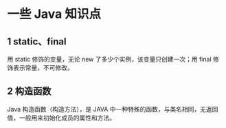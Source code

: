 # 一些 Java 知识点

## 1 static、final

用 static 修饰的变量，无论 new 了多少个实例，该变量只创建一次；用 final 修饰表示常量，不可修改。

## 2 构造函数

Java 构造函数（构造方法），是 JAVA 中一种特殊的函数，与类名相同，无返回值，一般用来初始化成员的属性和方法。
